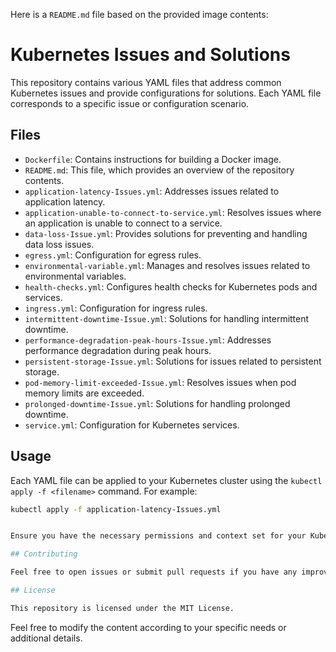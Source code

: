 Here is a `README.md` file based on the provided image contents:

# Kubernetes Issues and Solutions

This repository contains various YAML files that address common Kubernetes issues and provide configurations for solutions. Each YAML file corresponds to a specific issue or configuration scenario.

## Files

- `Dockerfile`: Contains instructions for building a Docker image.
- `README.md`: This file, which provides an overview of the repository contents.
- `application-latency-Issues.yml`: Addresses issues related to application latency.
- `application-unable-to-connect-to-service.yml`: Resolves issues where an application is unable to connect to a service.
- `data-loss-Issue.yml`: Provides solutions for preventing and handling data loss issues.
- `egress.yml`: Configuration for egress rules.
- `environmental-variable.yml`: Manages and resolves issues related to environmental variables.
- `health-checks.yml`: Configures health checks for Kubernetes pods and services.
- `ingress.yml`: Configuration for ingress rules.
- `intermittent-downtime-Issue.yml`: Solutions for handling intermittent downtime.
- `performance-degradation-peak-hours-Issue.yml`: Addresses performance degradation during peak hours.
- `persistent-storage-Issue.yml`: Solutions for issues related to persistent storage.
- `pod-memory-limit-exceeded-Issue.yml`: Resolves issues when pod memory limits are exceeded.
- `prolonged-downtime-Issue.yml`: Solutions for handling prolonged downtime.
- `service.yml`: Configuration for Kubernetes services.

## Usage

Each YAML file can be applied to your Kubernetes cluster using the `kubectl apply -f <filename>` command. For example:

```sh
kubectl apply -f application-latency-Issues.yml


Ensure you have the necessary permissions and context set for your Kubernetes cluster before applying these configurations.

## Contributing

Feel free to open issues or submit pull requests if you have any improvements or suggestions.

## License

This repository is licensed under the MIT License.
```

Feel free to modify the content according to your specific needs or additional details.
